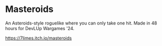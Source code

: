 # Masteroids

An Asteroids-style roguelike where you can only take one hit.
Made in 48 hours for DevLUp Wargames '24.

https://7limes.itch.io/masteroids